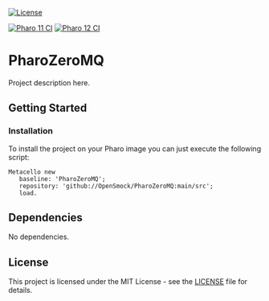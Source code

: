 [![License](https://img.shields.io/github/license/OpenSmock/PharoZeroMQ.svg)](./LICENSE)
   
[![Pharo 11 CI](https://github.com/OpenSmock/PharoZeroMQ/actions/workflows/Pharo11CI.yml/badge.svg)](https://github.com/OpenSmock/PharoZeroMQ/actions/workflows/Pharo11CI.yml)
[![Pharo 12 CI](https://github.com/OpenSmock/PharoZeroMQ/actions/workflows/Pharo12CI.yml/badge.svg)](https://github.com/OpenSmock/PharoZeroMQ/actions/workflows/Pharo12CI.yml)

# PharoZeroMQ

Project description here.

## Getting Started

### Installation

To install the project on your Pharo image you can just execute the following script:

```smalltalk
Metacello new
   baseline: 'PharoZeroMQ';
   repository: 'github://OpenSmock/PharoZeroMQ:main/src';
   load.
```

## Dependencies

No dependencies.

## License

This project is licensed under the MIT License - see the [LICENSE](LICENSE) file for details.
